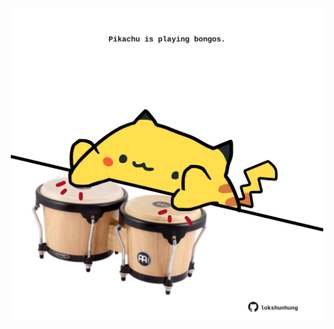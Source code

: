 <!-- built at 22/03/2024, 23:00:38 UTC -->
<p align="center">
  <img width="500" height="500" src="./ReadmeImage.svg">
</p>
